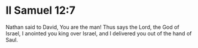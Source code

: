 # II Samuel 12:7

Nathan said to David, You are the man! Thus says the Lord, the God of Israel, I anointed you king over Israel, and I delivered you out of the hand of Saul.
